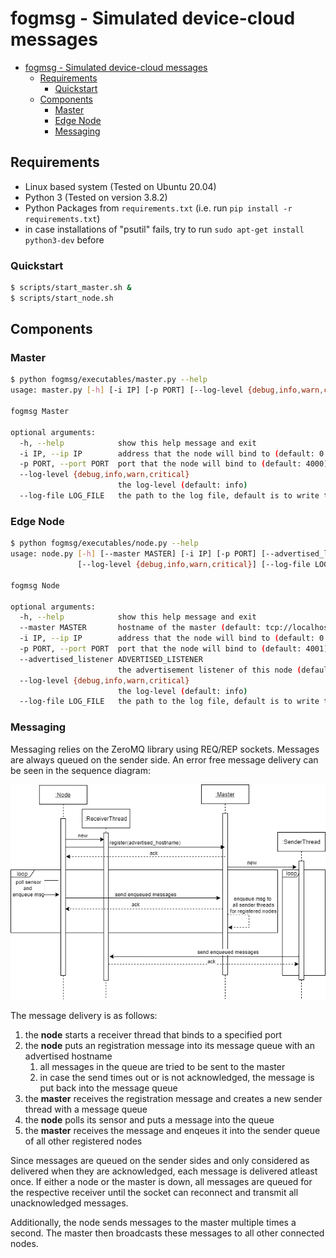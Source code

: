 # fogmsg - Simulated device-cloud messages

- [fogmsg - Simulated device-cloud messages](#fogmsg---simulated-device-cloud-messages)
  - [Requirements](#requirements)
    - [Quickstart](#quickstart)
  - [Components](#components)
    - [Master](#master)
    - [Edge Node](#edge-node)
    - [Messaging](#messaging)

## Requirements

- Linux based system (Tested on Ubuntu 20.04)
- Python 3 (Tested on version 3.8.2)
- Python Packages from `requirements.txt` (i.e. run `pip install -r requirements.txt`)
- in case installations of "psutil" fails, try to run `sudo apt-get install python3-dev` before

### Quickstart

```bash
$ scripts/start_master.sh &
$ scripts/start_node.sh
```

## Components

### Master

```bash
$ python fogmsg/executables/master.py --help
usage: master.py [-h] [-i IP] [-p PORT] [--log-level {debug,info,warn,critical}] [--log-file LOG_FILE]

fogmsg Master

optional arguments:
  -h, --help            show this help message and exit
  -i IP, --ip IP        address that the node will bind to (default: 0.0.0.0)
  -p PORT, --port PORT  port that the node will bind to (default: 4000)
  --log-level {debug,info,warn,critical}
                        the log-level (default: info)
  --log-file LOG_FILE   the path to the log file, default is to write to console
```

### Edge Node

```bash
$ python fogmsg/executables/node.py --help
usage: node.py [-h] [--master MASTER] [-i IP] [-p PORT] [--advertised_listener ADVERTISED_LISTENER]
               [--log-level {debug,info,warn,critical}] [--log-file LOG_FILE]

fogmsg Node

optional arguments:
  -h, --help            show this help message and exit
  --master MASTER       hostname of the master (default: tcp://localhost:4000)
  -i IP, --ip IP        address that the node will bind to (default: 0.0.0.0)
  -p PORT, --port PORT  port that the node will bind to (default: 4001)
  --advertised_listener ADVERTISED_LISTENER
                        the advertisement listener of this node (default: tcp://localhost:4001)
  --log-level {debug,info,warn,critical}
                        the log-level (default: info)
  --log-file LOG_FILE   the path to the log file, default is to write to console
```

### Messaging

Messaging relies on the ZeroMQ library using REQ/REP sockets.
Messages are always queued on the sender side.
An error free message delivery can be seen in the sequence diagram:

![Sequence Diagram](docs/images/fogmsg.png)

The message delivery is as follows:

1. the **node** starts a receiver thread that binds to a specified port
2. the **node** puts an registration message into its message queue with an advertised hostname
   1. all messages in the queue are tried to be sent to the master
   2. in case the send times out or is not acknowledged, the message is put back into the message queue
3. the **master** receives the registration message and creates a new sender thread with a message queue
4. the **node** polls its sensor and puts a message into the queue
5. the **master** receives the message and enqeues it into the sender queue of all other registered nodes

Since messages are queued on the sender sides and only considered as delivered when they are acknowledged, each message is delivered atleast once.
If either a node or the master is down, all messages are queued for the respective receiver until the socket can reconnect and transmit all unacknowledged messages.

Additionally, the node sends messages to the master multiple times a second.
The master then broadcasts these messages to all other connected nodes.
